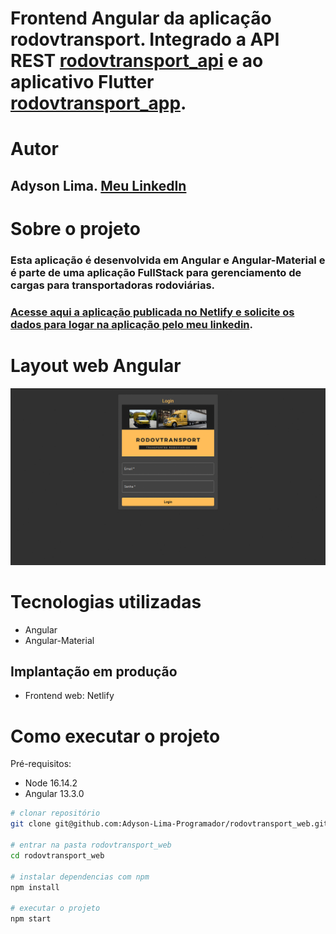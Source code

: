 # Frontend Angular da aplicação rodovtransport. Integrado a API REST <a href ="https://github.com/Adyson-Lima-Programador/rodovtransport_api">rodovtransport_api</a> e ao aplicativo Flutter <a href ="https://github.com/Adyson-Lima-Programador/rodovtransport_app">rodovtransport_app</a>.

# Autor

## Adyson Lima. <a href="https://www.linkedin.com/in/adyson-lima-programador/">Meu LinkedIn</a>

# Sobre o projeto

### Esta aplicação é desenvolvida em **Angular** e **Angular-Material** e é parte de uma aplicação FullStack para gerenciamento de cargas para transportadoras rodoviárias.

### <a href="https://rodovtransportweb.netlify.app/">Acesse aqui a aplicação publicada no Netlify e solicite os dados para logar na aplicação pelo meu linkedin</a>.

# Layout web Angular
![](https://github.com/Adyson-Lima-Programador/rodovtransport_web/blob/main/src/app/imagens/app_web.gif)

# Tecnologias utilizadas

- Angular
- Angular-Material

## Implantação em produção
- Frontend web: Netlify

# Como executar o projeto

Pré-requisitos: 
- Node 16.14.2
- Angular 13.3.0

```bash
# clonar repositório
git clone git@github.com:Adyson-Lima-Programador/rodovtransport_web.git

# entrar na pasta rodovtransport_web
cd rodovtransport_web

# instalar dependencias com npm
npm install

# executar o projeto
npm start
```

